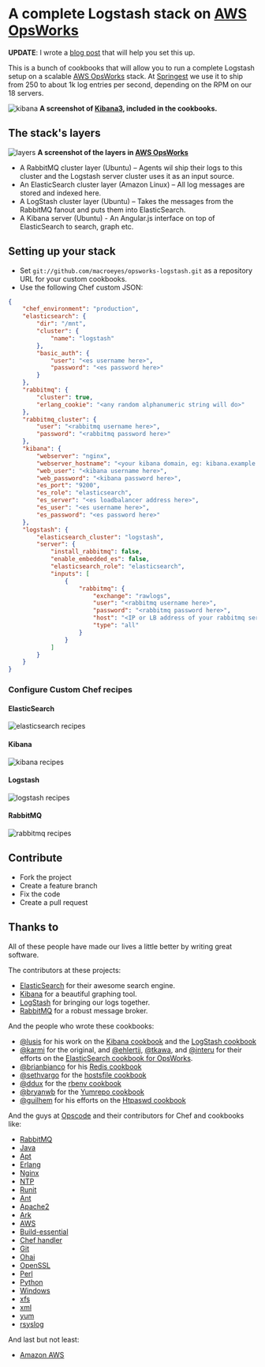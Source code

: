 # A complete Logstash stack on [AWS OpsWorks](http://aws.amazon.com/opsworks/)

__UPDATE__: I wrote a [blog post](http://devblog.springest.com/complete-logstash-stack-on-aws-opsworks-in-15-minutes/) that will help you set this up.

This is a bunch of cookbooks that will allow you to run a complete Logstash setup on a scalable
[AWS OpsWorks](http://aws.amazon.com/opsworks/) stack. At [Springest](http://www.springest.com)
we use it to ship from 250 to about 1k log entries per second, depending on the RPM on our 18 servers.

![kibana](http://springest-monosnap.s3-website-eu-west-1.amazonaws.com/2013_11_05_17_30_10_abrqo.jpg)
__A screenshot of [Kibana3](http://demo.kibana.org/), included in the cookbooks.__


## The stack's layers

![layers](http://springest-monosnap.s3-website-eu-west-1.amazonaws.com/2013_11_05_11_52_21_z5pt8.jpg)
__A screenshot of the layers in [AWS OpsWorks](http://aws.amazon.com/opsworks/)__

- A RabbitMQ cluster layer (Ubuntu) – Agents wil ship their logs to this cluster and the Logstash server cluster uses it as an input source.
- An ElasticSearch cluster layer (Amazon Linux) – All log messages are stored and indexed here.
- A LogStash cluster layer (Ubuntu) – Takes the messages from the RabbitMQ fanout and puts them into ElasticSearch.
- A Kibana server (Ubuntu) - An Angular.js interface on top of ElasticSearch to search, graph etc.

## Setting up your stack

- Set `git://github.com/macroeyes/opsworks-logstash.git` as a repository URL for your custom cookbooks.
- Use the following Chef custom JSON:

```json
{
    "chef_environment": "production",
    "elasticsearch": {
        "dir": "/mnt",
        "cluster": {
            "name": "logstash"
        },
        "basic_auth": {
            "user": "<es username here>",
            "password": "<es password here>"
        }
    },
    "rabbitmq": {
        "cluster": true,
        "erlang_cookie": "<any random alphanumeric string will do>"
    },
    "rabbitmq_cluster": {
        "user": "<rabbitmq username here>",
        "password": "<rabbitmq password here>"
    },
    "kibana": {
        "webserver": "nginx",
        "webserver_hostname": "<your kibana domain, eg: kibana.example.com>",
        "web_user": "<kibana username here>",
        "web_password": "<kibana password here>",
        "es_port": "9200",
        "es_role": "elasticsearch",
        "es_server": "<es loadbalancer address here>",
        "es_user": "<es username here>",
        "es_password": "<es password here>"
    },
    "logstash": {
        "elasticsearch_cluster": "logstash",
        "server": {
            "install_rabbitmq": false,
            "enable_embedded_es": false,
            "elasticsearch_role": "elasticsearch",
            "inputs": [
                {
                    "rabbitmq": {
                        "exchange": "rawlogs",
                        "user": "<rabbitmq username here>",
                        "password": "<rabbitmq password here>",
                        "host": "<IP or LB address of your rabbitmq server/cluster>",
                        "type": "all"
                    }
                }
            ]
        }
    }
}
```

### Configure Custom Chef recipes

#### ElasticSearch

![elasticsearch recipes](http://springest-monosnap.s3-website-eu-west-1.amazonaws.com/2013_11_05_17_21_21_u1qo0.jpg)

#### Kibana

![kibana recipes](http://springest-monosnap.s3-website-eu-west-1.amazonaws.com/2013_11_05_17_22_50_e2bpa.jpg)

#### Logstash

![logstash recipes](http://springest-monosnap.s3-website-eu-west-1.amazonaws.com/2013_11_05_17_24_04_poohu.jpg)

#### RabbitMQ

![rabbitmq recipes](http://springest-monosnap.s3-website-eu-west-1.amazonaws.com/2013_11_05_17_24_45_iojw0.jpg)

## Contribute

- Fork the project
- Create a feature branch
- Fix the code
- Create a pull request

## Thanks to

All of these people have made our lives a little better by writing great
software.

The contributors at these projects:

- [ElasticSearch](http://elasticsearch.com/) for their awesome search
  engine.
- [Kibana](http://www.elasticsearch.org/overview/kibana/) for a
  beautiful graphing tool.
- [LogStash](http://logstash.net/) for bringing our logs together.
- [RabbitMQ](http://www.rabbitmq.com/) for a robust message broker.

And the people who wrote these cookbooks:

- [@lusis](https://github.com/lusis) for his work on the [Kibana cookbook](https://github.com/foxycoder/chef-kibana) and the [LogStash cookbook](https://github.com/foxycoder/chef-logstash)
- [@karmi](https://github.com/foxycoder/cookbook-elasticsearch) for the original, and [@ehlertij](https://github.com/ehlertij), [@tkawa](https://github.com/tkawa), and [@interu](https://github.com/interu) for their efforts on the [ElasticSearch cookbook for OpsWorks](https://github.com/sportngin/cookbook-elasticsearch).
- [@brianbianco](https://github.com/brianbianco) for his [Redis cookbook](https://github.com/brianbianco/redisio)
- [@sethvargo](https://github.com/sethvargo) for the [hostsfile cookbook](https://github.com/customink-webops/hostsfile)
- [@ddux](https://github.com/ddux) for the [rbenv cookbook](https://github.com/ddux/rbenv-cookbook)
- [@bryanwb](https://github.com/bryanwb) for the [Yumrepo cookbook](https://github.com/bryanwb/cookbook-yumrepo)
- [@guilhem](https://github.com/guilhem) for his efforts on the [Htpaswd cookbook](https://github.com/Youscribe/htpasswd-cookbook)

And the guys at [Opscode](http://www.opscode.com/chef/) and their
contributors for Chef and cookbooks like:

- [RabbitMQ](https://github.com/opscode-cookbooks/rabbitmq)
- [Java](https://github.com/opscode-cookbooks/java)
- [Apt](https://github.com/opscode-cookbooks/apt)
- [Erlang](https://github.com/opscode-cookbooks/erlang)
- [Nginx](https://github.com/opscode-cookbooks/nginx)
- [NTP](https://github.com/opscode-cookbooks/ntp)
- [Runit](https://github.com/opscode-cookbooks/runit)
- [Ant](https://github.com/opscode-cookbooks/ant)
- [Apache2](https://github.com/opscode-cookbooks/apache2)
- [Ark](https://github.com/opscode-cookbooks/ark)
- [AWS](https://github.com/opscode-cookbooks/aws)
- [Build-essential](https://github.com/opscode-cookbooks/build-essential)
- [Chef handler](https://github.com/opscode-cookbooks/chef_handler)
- [Git](https://github.com/opscode-cookbooks/git)
- [Ohai](https://github.com/opscode-cookbooks/ohai)
- [OpenSSL](https://github.com/opscode-cookbooks/openssl)
- [Perl](https://github.com/opscode-cookbooks/perl)
- [Python](https://github.com/opscode-cookbooks/python)
- [Windows](https://github.com/opscode-cookbooks/windows)
- [xfs](https://github.com/opscode-cookbooks/xfs)
- [xml](https://github.com/opscode-cookbooks/xml)
- [yum](https://github.com/opscode-cookbooks/yum)
- [rsyslog](https://github.com/opscode-cookbooks/rsyslog)

And last but not least:

- [Amazon AWS](http://aws.amazon.com)

